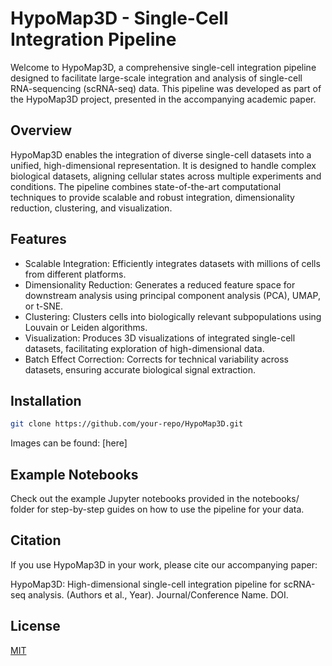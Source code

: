 
# HypoMap3D - Single-Cell Integration Pipeline

Welcome to HypoMap3D, a comprehensive single-cell integration pipeline designed to facilitate large-scale integration and analysis of single-cell RNA-sequencing (scRNA-seq) data. This pipeline was developed as part of the HypoMap3D project, presented in the accompanying academic paper.

## Overview

HypoMap3D enables the integration of diverse single-cell datasets into a unified, high-dimensional representation. It is designed to handle complex biological datasets, aligning cellular states across multiple experiments and conditions. The pipeline combines state-of-the-art computational techniques to provide scalable and robust integration, dimensionality reduction, clustering, and visualization.


## Features

- Scalable Integration: Efficiently integrates datasets with millions of cells from different platforms.
- Dimensionality Reduction: Generates a reduced feature space for downstream analysis using principal component analysis (PCA), UMAP, or t-SNE.
- Clustering: Clusters cells into biologically relevant subpopulations using Louvain or Leiden algorithms.
- Visualization: Produces 3D visualizations of integrated single-cell datasets, facilitating exploration of high-dimensional data.
- Batch Effect Correction: Corrects for technical variability across datasets, ensuring accurate biological signal extraction.
## Installation

```bash
git clone https://github.com/your-repo/HypoMap3D.git
```

Images can be found: [here]
## Example Notebooks

Check out the example Jupyter notebooks provided in the notebooks/ folder for step-by-step guides on how to use the pipeline for your data.
## Citation

If you use HypoMap3D in your work, please cite our accompanying paper:

HypoMap3D: High-dimensional single-cell integration pipeline for scRNA-seq analysis. (Authors et al., Year). Journal/Conference Name. DOI.
## License

[MIT](https://choosealicense.com/licenses/mit/)

